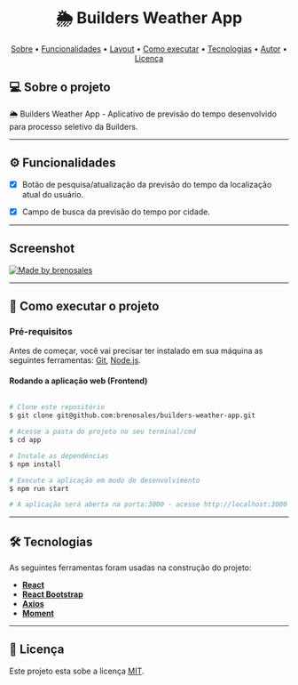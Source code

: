 
<h1 align="center">
    🌦 Builders Weather App
</h1>



<p align="center">
 <a href="#-sobre-o-projeto">Sobre</a> •
 <a href="#-funcionalidades">Funcionalidades</a> •
 <a href="#-layout">Layout</a> • 
 <a href="#-como-executar-o-projeto">Como executar</a> • 
 <a href="#-tecnologias">Tecnologias</a> • 
 <a href="#-autor">Autor</a> • 
 <a href="#user-content--licença">Licença</a>
</p>


## 💻 Sobre o projeto

🌦 Builders Weather App - Aplicativo de previsão do tempo desenvolvido para processo seletivo da Builders.

---

## ⚙️ Funcionalidades

- [x] Botão de pesquisa/atualização da previsão do tempo da localização atual do usuário.
  

- [x] Campo de busca da previsão do tempo por cidade.

---

## Screenshot


<a href="">
  <img alt="Made by brenosales" src="">
</a>


---

## 🚀 Como executar o projeto


### Pré-requisitos

Antes de começar, você vai precisar ter instalado em sua máquina as seguintes ferramentas:
[Git](https://git-scm.com), [Node.js](https://nodejs.org/en/). 


#### Rodando a aplicação web (Frontend)

```bash

# Clone este repositório
$ git clone git@github.com:brenosales/builders-weather-app.git

# Acesse a pasta do projeto no seu terminal/cmd
$ cd app

# Instale as dependências
$ npm install

# Execute a aplicação em modo de desenvolvimento
$ npm run start

# A aplicação será aberta na porta:3000 - acesse http://localhost:3000

```

---

## 🛠 Tecnologias

As seguintes ferramentas foram usadas na construção do projeto:

-   **[React](https://reactjs.org/)**
-   **[React Bootstrap](https://react-bootstrap.github.io/)**
-   **[Axios](https://github.com/axios/axios)**
-   **[Moment](https://momentjs.com/)**


---


## 📝 Licença

Este projeto esta sobe a licença [MIT](./LICENSE).

